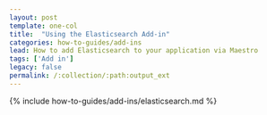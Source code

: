 ```yaml
---
layout: post
template: one-col
title:  "Using the Elasticsearch Add-in"
categories: how-to-guides/add-ins
lead: How to add Elasticsearch to your application via Maestro
tags: ['Add in']
legacy: false
permalink: /:collection/:path:output_ext
---
```


{% include how-to-guides/add-ins/elasticsearch.md %}